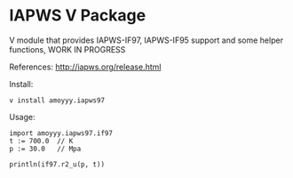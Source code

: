 # IAPWS V Package

V module that provides IAPWS-IF97, IAPWS-IF95 support and some helper functions, WORK IN PROGRESS

References: http://iapws.org/release.html

Install:
        
	v install amoyyy.iapws97

Usage:
	
	import amoyyy.iapws97.if97
	t := 700.0	// K
	p := 30.0	// Mpa
	
	println(if97.r2_u(p, t))
